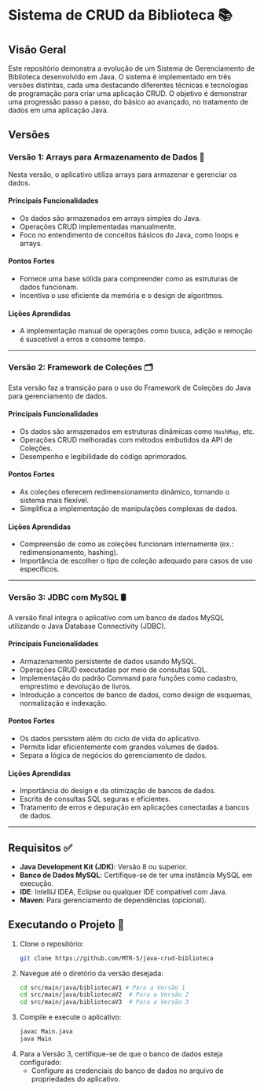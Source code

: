 # Sistema de CRUD da Biblioteca 📚

## Visão Geral
Este repositório demonstra a evolução de um Sistema de Gerenciamento de Biblioteca desenvolvido em Java. O sistema é implementado em três versões distintas, cada uma destacando diferentes técnicas e tecnologias de programação para criar uma aplicação CRUD. O objetivo é demonstrar uma progressão passo a passo, do básico ao avançado, no tratamento de dados em uma aplicação Java.

## Versões

### Versão 1: Arrays para Armazenamento de Dados 🧮
Nesta versão, o aplicativo utiliza arrays para armazenar e gerenciar os dados. 

#### Principais Funcionalidades
- Os dados são armazenados em arrays simples do Java.
- Operações CRUD implementadas manualmente.
- Foco no entendimento de conceitos básicos do Java, como loops e arrays.

#### Pontos Fortes
- Fornece uma base sólida para compreender como as estruturas de dados funcionam.
- Incentiva o uso eficiente da memória e o design de algoritmos.

#### Lições Aprendidas
- A implementação manual de operações como busca, adição e remoção é suscetível a erros e consome tempo.

---

### Versão 2: Framework de Coleções 🗂️
Esta versão faz a transição para o uso do Framework de Coleções do Java para gerenciamento de dados.

#### Principais Funcionalidades
- Os dados são armazenados em estruturas dinâmicas como  `HashMap`, etc.
- Operações CRUD melhoradas com métodos embutidos da API de Coleções.
- Desempenho e legibilidade do código aprimorados.

#### Pontos Fortes
- As coleções oferecem redimensionamento dinâmico, tornando o sistema mais flexível.
- Simplifica a implementação de manipulações complexas de dados.

#### Lições Aprendidas
- Compreensão de como as coleções funcionam internamente (ex.: redimensionamento, hashing).
- Importância de escolher o tipo de coleção adequado para casos de uso específicos.

---

### Versão 3: JDBC com MySQL 🛢️
A versão final integra o aplicativo com um banco de dados MySQL utilizando o Java Database Connectivity (JDBC).

#### Principais Funcionalidades
- Armazenamento persistente de dados usando MySQL.
- Operações CRUD executadas por meio de consultas SQL.
- Implementação do padrão Command para funções como cadastro, emprestimo e devolução de livros.
- Introdução a conceitos de banco de dados, como design de esquemas, normalização e indexação.

#### Pontos Fortes
- Os dados persistem além do ciclo de vida do aplicativo.
- Permite lidar eficientemente com grandes volumes de dados.
- Separa a lógica de negócios do gerenciamento de dados.

#### Lições Aprendidas
- Importância do design e da otimização de bancos de dados.
- Escrita de consultas SQL seguras e eficientes.
- Tratamento de erros e depuração em aplicações conectadas a bancos de dados.

---

## Requisitos ✅
- **Java Development Kit (JDK)**: Versão 8 ou superior.
- **Banco de Dados MySQL**: Certifique-se de ter uma instância MySQL em execução.
- **IDE**: IntelliJ IDEA, Eclipse ou qualquer IDE compatível com Java.
- **Maven**: Para gerenciamento de dependências (opcional).

## Executando o Projeto 🚀
1. Clone o repositório:
   ```bash
   git clone https://github.com/MTR-S/java-crud-biblioteca
   ```
2. Navegue até o diretório da versão desejada:
   ```bash
   cd src/main/java/bibliotecaV1 # Para a Versão 1
   cd src/main/java/bibliotecaV2  # Para a Versão 2
   cd src/main/java/bibliotecaV3  # Para a Versão 3
   ```
3. Compile e execute o aplicativo:
   ```bash
   javac Main.java
   java Main
   ```
4. Para a Versão 3, certifique-se de que o banco de dados esteja configurado:
   - Configure as credenciais do banco de dados no arquivo de propriedades do aplicativo.

